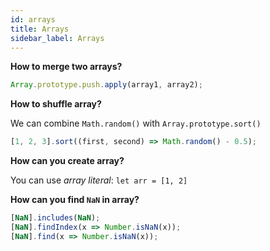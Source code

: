 ```yaml
---
id: arrays
title: Arrays
sidebar_label: Arrays
---
```


**How to merge two arrays?**

```javascript
Array.prototype.push.apply(array1, array2);
```

**How to shuffle array?**

We can combine `Math.random()` with `Array.prototype.sort()`

```javascript
[1, 2, 3].sort((first, second) => Math.random() - 0.5);
```

**How can you create array?**

You can use _array literal_: `let arr = [1, 2]`

**How can you find `NaN` in array?**

```javascript
[NaN].includes(NaN);
[NaN].findIndex(x => Number.isNaN(x));
[NaN].find(x => Number.isNaN(x));
```
